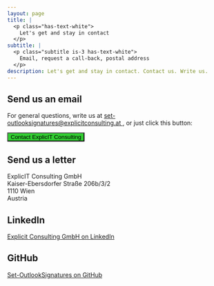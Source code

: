 ```yaml
---
layout: page
title: |
  <p class="has-text-white">
    Let's get and stay in contact
  </p>
subtitle: |
  <p class="subtitle is-3 has-text-white">
    Email, request a call-back, postal address
  </p>
description: Let's get and stay in contact. Contact us. Write us.
---
```

<div style="min-height: 100vh;">

  <h2>Send us an email</h2>
  <p>
    For general questions, write us at 
    <a href="mailto:set-outlooksignatures@explicitconsulting.at">
      set-outlooksignatures@explicitconsulting.at
    </a>, or just click this button:
  </p>
  <p>
    <a href="mailto:set-outlooksignatures@explicitconsulting.at">
      <button class="button mtrcs-external-link is-link is-normal is-hover has-text-black has-text-weight-bold" style="background-color: limegreen">
        Contact ExplicIT Consulting
      </button>
    </a>
  </p>

  <h2>Send us a letter</h2>
  <p>
    ExplicIT Consulting GmbH<br>
    Kaiser-Ebersdorfer Straße 206b/3/2<br>
    1110 Wien<br>
    Austria
  </p>

  <h2>LinkedIn</h2>
  <p>
    <a href="https://www.linkedin.com/company/explicit-consulting-gmbh" target="_blank">
      Explicit Consulting GmbH on LinkedIn
    </a>
  </p>

  <h2>GitHub</h2>
  <p>
    <a href="https://github.com/Set-OutlookSignatures" target="_blank">
      Set-OutlookSignatures on GitHub
    </a>
  </p>

</div>
